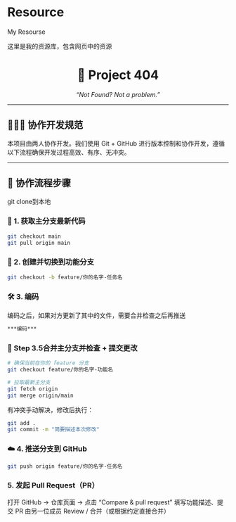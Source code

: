 # Resource
My Resourse

这里是我的资源库，包含网页中的资源


<h1 align="center">🚧 Project 404</h1>
<p align="center"><i>“Not Found? Not a problem.”</i></p>

---

## 🧑‍🤝‍🧑 协作开发规范

本项目由两人协作开发。我们使用 Git + GitHub 进行版本控制和协作开发，遵循以下流程确保开发过程高效、有序、无冲突。

---

## 🔄 协作流程步骤
git clone到本地

### 🥽 1. 获取主分支最新代码

```bash
git checkout main
git pull origin main
```
### 🌱 2. 创建并切换到功能分支

```bash
git checkout -b feature/你的名字-任务名
```
### 🛠 3. 编码
编码之后，如果对方更新了其中的文件，需要合并检查之后再推送
```bash
***编码***
```
### 🚧 Step 3.5合并主分支并检查 + 提交更改
```bash
# 确保当前在你的 feature 分支
git checkout feature/你的名字-功能名

# 拉取最新主分支
git fetch origin
git merge origin/main
```
有冲突手动解决，修改后执行：
```bash
git add .
git commit -m "简要描述本次修改"
```

### ☁️ 4. 推送分支到 GitHub
```bash
git push origin feature/你的名字-任务名
```
### 5. 发起 Pull Request（PR）
打开 GitHub → 仓库页面 → 点击 “Compare & pull request”
填写功能描述、提交 PR
由另一位成员 Review / 合并（或根据约定直接合并）
